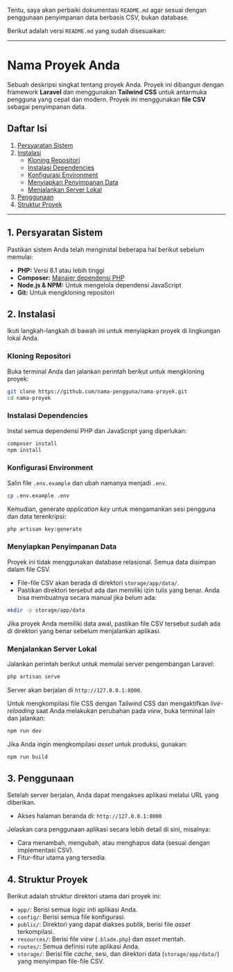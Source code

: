 Tentu, saya akan perbaiki dokumentasi `README.md` agar sesuai dengan penggunaan penyimpanan data berbasis CSV, bukan database.

Berikut adalah versi `README.md` yang sudah disesuaikan:

---

# Nama Proyek Anda

Sebuah deskripsi singkat tentang proyek Anda. Proyek ini dibangun dengan framework **Laravel** dan menggunakan **Tailwind CSS** untuk antarmuka pengguna yang cepat dan modern. Proyek ini menggunakan **file CSV** sebagai penyimpanan data.

## Daftar Isi

1.  [Persyaratan Sistem](https://www.google.com/search?q=%23persyaratan-sistem)
2.  [Instalasi](https://www.google.com/search?q=%23instalasi)
    -   [Kloning Repositori](https://www.google.com/search?q=%23kloning-repositori)
    -   [Instalasi Dependencies](https://www.google.com/search?q=%23instalasi-dependencies)
    -   [Konfigurasi Environment](https://www.google.com/search?q=%23konfigurasi-environment)
    -   [Menyiapkan Penyimpanan Data](https://www.google.com/search?q=%23menyiapkan-penyimpanan-data)
    -   [Menjalankan Server Lokal](https://www.google.com/search?q=%23menjalankan-server-lokal)
3.  [Penggunaan](https://www.google.com/search?q=%23penggunaan)
4.  [Struktur Proyek](https://www.google.com/search?q=%23struktur-proyek)

---

## 1\. Persyaratan Sistem

Pastikan sistem Anda telah menginstal beberapa hal berikut sebelum memulai:

-   **PHP:** Versi 8.1 atau lebih tinggi
-   **Composer:** [Manajer dependensi PHP](https://getcomposer.org/)
-   **Node.js & NPM:** Untuk mengelola dependensi JavaScript
-   **Git:** Untuk mengkloning repositori

## 2\. Instalasi

Ikuti langkah-langkah di bawah ini untuk menyiapkan proyek di lingkungan lokal Anda.

### Kloning Repositori

Buka terminal Anda dan jalankan perintah berikut untuk mengkloning proyek:

```bash
git clone https://github.com/nama-pengguna/nama-proyek.git
cd nama-proyek
```

### Instalasi Dependencies

Instal semua dependensi PHP dan JavaScript yang diperlukan:

```bash
composer install
npm install
```

### Konfigurasi Environment

Salin file `.env.example` dan ubah namanya menjadi `.env`.

```bash
cp .env.example .env
```

Kemudian, generate _application key_ untuk mengamankan sesi pengguna dan data terenkripsi:

```bash
php artisan key:generate
```

### Menyiapkan Penyimpanan Data

Proyek ini tidak menggunakan database relasional. Semua data disimpan dalam file CSV.

-   File-file CSV akan berada di direktori `storage/app/data/`.
-   Pastikan direktori tersebut ada dan memiliki izin tulis yang benar. Anda bisa membuatnya secara manual jika belum ada:

<!-- end list -->

```bash
mkdir -p storage/app/data
```

Jika proyek Anda memiliki data awal, pastikan file CSV tersebut sudah ada di direktori yang benar sebelum menjalankan aplikasi.

### Menjalankan Server Lokal

Jalankan perintah berikut untuk memulai server pengembangan Laravel:

```bash
php artisan serve
```

Server akan berjalan di `http://127.0.0.1:8000`.

Untuk mengkompilasi file CSS dengan Tailwind CSS dan mengaktifkan _live-reloading_ saat Anda melakukan perubahan pada _view_, buka terminal lain dan jalankan:

```bash
npm run dev
```

Jika Anda ingin mengkompilasi _asset_ untuk produksi, gunakan:

```bash
npm run build
```

## 3\. Penggunaan

Setelah server berjalan, Anda dapat mengakses aplikasi melalui URL yang diberikan.

-   Akses halaman beranda di: `http://127.0.0.1:8000`

Jelaskan cara penggunaan aplikasi secara lebih detail di sini, misalnya:

-   Cara menambah, mengubah, atau menghapus data (sesuai dengan implementasi CSV).
-   Fitur-fitur utama yang tersedia.

## 4\. Struktur Proyek

Berikut adalah struktur direktori utama dari proyek ini:

-   `app/`: Berisi semua _logic_ inti aplikasi Anda.
-   `config/`: Berisi semua file konfigurasi.
-   `public/`: Direktori yang dapat diakses publik, berisi file _asset_ terkompilasi.
-   `resources/`: Berisi file _view_ (`.blade.php`) dan _asset_ mentah.
-   `routes/`: Semua definisi rute aplikasi Anda.
-   `storage/`: Berisi file _cache_, sesi, dan direktori data (`storage/app/data/`) yang menyimpan file-file CSV.
